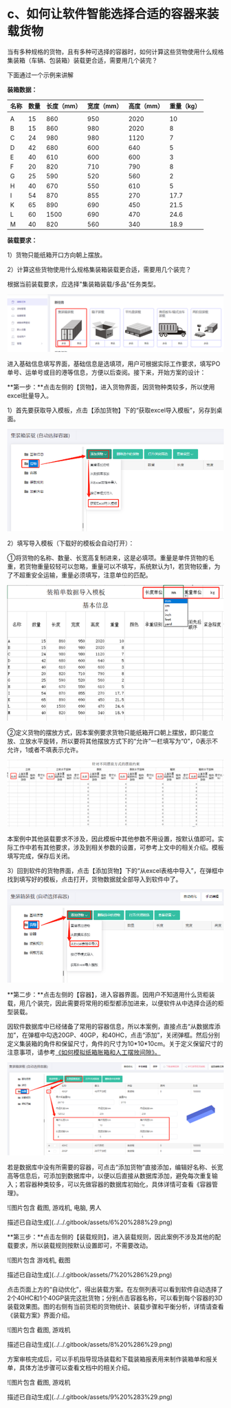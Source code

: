 # c、如何让软件智能选择合适的容器来装载货物

当有多种规格的货物，且有多种可选择的容器时，如何计算这些货物使用什么规格集装箱（车辆、包装箱）装载更合适，需要用几个装完？

下面通过一个示例来讲解

**装箱数据：**

| 名称 | 数量 | 长度（mm） | 宽度（mm） | 高度（mm） | 重量（kg） |
| :--- | :--- | :--- | :--- | :--- | :--- |
|  |  |  |  |  |  |
| A | 15 | 860 | 950 | 2020 | 10 |
| B | 15 | 860 | 980 | 2020 | 8 |
| C | 24 | 980 | 980 | 1120 | 7 |
| D | 42 | 680 | 600 | 640 | 5 |
| E | 40 | 610 | 600 | 600 | 3 |
| F | 20 | 820 | 710 | 790 | 8 |
| G | 25 | 590 | 520 | 560 | 2 |
| H | 40 | 670 | 550 | 610 | 5 |
| I | 54 | 870 | 855 | 270 | 17.7 |
| K | 65 | 890 | 690 | 450 | 21.5 |
| L | 60 | 1500 | 690 | 470 | 24.6 |
| M | 40 | 820 | 560 | 340 | 18.9 |

**装载要求：**

1）货物只能纸箱开口方向朝上摆放。

2）计算这些货物使用什么规格集装箱装载更合适，需要用几个装完？

根据当前装载要求，应选择"集装箱装载/多品"任务类型。

![](../../.gitbook/assets/5-1-2-1.png)

进入基础信息填写界面，基础信息是选填项，用户可根据实际工作要求，填写PO单号、运单号或目的港等信息，方便以后查阅。接下来，开始方案的设计：

**第一步：**点击左侧的【货物】，进入货物界面，因货物种类较多，所以使用excel批量导入。

1）首先要获取导入模板，点击【添加货物】下的“获取excel导入模板”，另存到桌面。

![](../../.gitbook/assets/5-1-c-2.png)

2）填写导入模板（下载好的模板会自动打开）：

①将货物的名称、数量、长宽高复制进来，这是必填项。重量是单件货物的毛重，若货物重量较轻可以忽略，重量可以不填写，系统默认为1，若货物较重，为了不超重安全运输，重量必须填写，注意单位的匹配。

![](../../.gitbook/assets/image%20%2833%29.png)

②定义货物的摆放方式，因本案例要求货物只能纸箱开口朝上摆放，即只能立放、立放水平旋转，所以要将其他摆放方式下的“允许”一栏填写为“0”，0表示不允许，1或者不填表示允许。

![](../../.gitbook/assets/3%20%288%29.png)

本案例中其他装载要求不涉及，因此模板中其他参数不用设置，按默认值即可。实际工作中若有其他要求，涉及到相关参数的设置，可参考上文中的相关介绍。模板填写完成，保存后关闭。

3）回到软件的货物界面，点击【添加货物】下的“从excel表格中导入”，在弹框中找到填写好的模板，点击打开，货物数据就全部导入到软件中了。

![](../../.gitbook/assets/4%20%288%29.png)

**第二步：**点击左侧的【容器】，进入容器界面。因用户不知道用什么货柜装载，用几个装完，因此需要将常用的柜型都添加进来，以便软件从中选择合适的柜型装载。

因软件数据库中已经储备了常用的容器信息，所以本案例，直接点击“从数据库添加”，在弹框中勾选20GP、40GP，和40HC，点击“添加”，关闭弹框。然后分别定义集装箱的角件和保留尺寸，角件的尺寸为10\*10\*10cm。关于定义保留尺寸的注意事项，请参考[《如何模拟纸箱胀箱和人工摆放间隙》。]()

![](../../.gitbook/assets/5%20%285%29.png)

若是数据库中没有所需要的容器，可点击“添加货物”直接添加，编辑好名称、长宽高等信息后，可添加到数据库中，以便以后直接从数据库添加，避免每次重复输入；若容器种类较多，可以先做容器的数据库初始化，具体详情可查看《容器管理》。

![&#x56FE;&#x7247;&#x5305;&#x542B; &#x622A;&#x56FE;, &#x6E38;&#x620F;&#x673A;, &#x7535;&#x8111;, &#x7537;&#x4EBA;

&#x63CF;&#x8FF0;&#x5DF2;&#x81EA;&#x52A8;&#x751F;&#x6210;](../../.gitbook/assets/6%20%288%29.png)

**第三步：**点击左侧的【装载规则】，进入装载规则，因此案例不涉及其他的配载要求，所以装载规则按默认设置即可，不需要改动。

![&#x56FE;&#x7247;&#x5305;&#x542B; &#x6E38;&#x620F;&#x673A;, &#x622A;&#x56FE;

&#x63CF;&#x8FF0;&#x5DF2;&#x81EA;&#x52A8;&#x751F;&#x6210;](../../.gitbook/assets/7%20%286%29.png)

点击页面上方的“自动优化”，得出装载方案。在左侧列表可以看到软件自动选择了2个40HC和1个40GP装完这批货物；分别点击容器名称，可以看到每个容器的3D装载效果图。图的右侧有当前货柜的货物统计、装载步骤和平衡分析，详情请查看《装载方案》界面介绍。

![&#x56FE;&#x7247;&#x5305;&#x542B; &#x622A;&#x56FE;, &#x6E38;&#x620F;&#x673A;

&#x63CF;&#x8FF0;&#x5DF2;&#x81EA;&#x52A8;&#x751F;&#x6210;](../../.gitbook/assets/8%20%286%29.png)

方案审核完成后，可以手机指导现场装载和下载装箱报表用来制作装箱单和报关单，具体方法步骤可以查看文档中的相关介绍。

![&#x56FE;&#x7247;&#x5305;&#x542B; &#x622A;&#x56FE;, &#x6E38;&#x620F;&#x673A;

&#x63CF;&#x8FF0;&#x5DF2;&#x81EA;&#x52A8;&#x751F;&#x6210;](../../.gitbook/assets/9%20%283%29.png)

